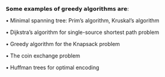 𝗦𝗼𝗺𝗲 𝗲𝘅𝗮𝗺𝗽𝗹𝗲𝘀 𝗼𝗳 𝗴𝗿𝗲𝗲𝗱𝘆 𝗮𝗹𝗴𝗼𝗿𝗶𝘁𝗵𝗺𝘀 𝗮𝗿𝗲:

  • Minimal spanning tree: Prim’s algorithm, Kruskal’s algorithm

  • Dijkstra’s algorithm for single-source shortest path problem
  
  • Greedy algorithm for the Knapsack problem
  
  • The coin exchange problem
  
  • Huffman trees for optimal encoding
